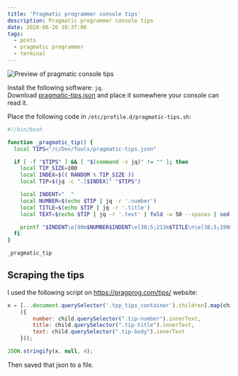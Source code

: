 ```yaml
---
title: 'Pragmatic programmer console tips'
description: Pragmatic programmer console tips
date: 2020-06-26 10:37:00
tags: 
  - posts
  - pragmatic programmer
  - terminal
---
```


<p>
  <img class="w-full" src="/assets/images/post/pragmatic-tips.png" alt="Preview of pragmatic console tips">
</p>

Install the following software: `jq`.  
Download [pragmatic-tips.json](/assets/downloads/post/pragmatic-tips.json) and
place it somewhere your console can read it.

Place the following code in
`/etc/profile.d/pragmatic-tips.sh`:

```bash
#!/bin/bash

function _pragmatic_tip() {
  local TIPS="/c/Dev/Tools/pragmatic-tips.json"

  if [ -f "$TIPS" ] && [ "$(command -v jq)" != "" ]; then
    local TIP_SIZE=100
    local INDEX=$(( RANDOM % TIP_SIZE ))
    local TIP=$(jq -c ".[$INDEX]" "$TIPS")

    local INDENT="  "
    local NUMBER=$(echo $TIP | jq -r '.number')
    local TITLE=$(echo $TIP | jq -r '.title')
    local TEXT=$(echo $TIP | jq -r '.text' | fold -w 50 --spaces | sed "s/^/$INDENT/g")

    printf "$INDENT\e[90m$NUMBER$INDENT\e[38;5;213m$TITLE\n\e[38;5;198m$TEXT\e[39m"
  fi
}

_pragmatic_tip
```

## Scraping the tips

I used the following script on <a
                                    href="https://pragprog.com/tips/">https://pragprog.com/tips/</a>
website:

```js
x = [...document.querySelector('.tpp_tips_container').children].map(child =>
    ({
        number: child.querySelector(".tip-number").innerText,
        title: child.querySelector(".tip-title").innerText,
        text: child.querySelector(".tip-body").innerText
    }));

JSON.stringify(x, null, 4);
```
Then saved that json to a file.
